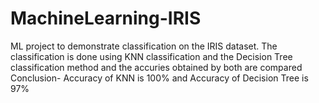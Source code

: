 # MachineLearning-IRIS
ML project to demonstrate classification on the IRIS dataset.
The classification is done using KNN classification and the Decision Tree classification method and the accuries obtained by both are compared 
Conclusion- Accuracy of KNN is 100% and Accuracy of Decision Tree is 97%
